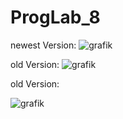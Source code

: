 # ProgLab_8
newest Version:
![grafik](https://github.com/gktn-i/ProgLab_8/assets/131660863/be0c434c-7774-4a70-905b-8b594fda9e34)



old Version:
![grafik](https://github.com/gktn-i/ProgLab_8/assets/131660863/142f8405-d8da-4c06-ba71-7de3ab7b68da)




old Version:

![grafik](https://github.com/gktn-i/ProgLab_8/assets/131660863/f479410e-3a04-4747-9aef-726935dc6309)


